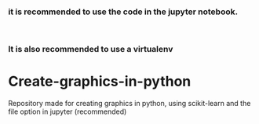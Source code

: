 <h3>it is recommended to use the code in the jupyter notebook.</h3><br />
<h3>It is also recommended to use a virtualenv</h3>

# Create-graphics-in-python
Repository made for creating graphics in python, using scikit-learn and the file option in jupyter (recommended)

